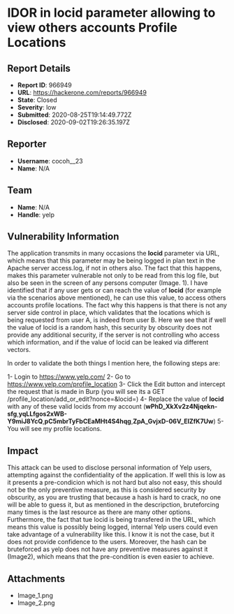 # IDOR in locid parameter allowing to view others accounts Profile Locations 

## Report Details
- **Report ID**: 966949
- **URL**: https://hackerone.com/reports/966949
- **State**: Closed
- **Severity**: low
- **Submitted**: 2020-08-25T19:14:49.772Z
- **Disclosed**: 2020-09-02T19:26:35.197Z

## Reporter
- **Username**: cocoh__23
- **Name**: N/A

## Team
- **Name**: N/A
- **Handle**: yelp

## Vulnerability Information
The application transmits in many occasions the **locid** parameter via URL, which means that this parameter may be being logged in plan text in the Apache server access.log, if not in others also. The fact that this happens, makes this parameter vulnerable not only to be read from this log file, but also be seen in the screen of any persons computer (Image. 1). 
I have identified that if any user gets or can reach the value of **locid** (for example via the scenarios above mentioned), he can use this value, to access others accounts profile locations. The fact why this happens is that there is not any server side control in place, which validates that the locations which is being requested from user A, is indeed from user B.  Here we see that if well the value of locid is a random hash, this security by obscurity does not provide any additional security, if the server is not controlling who access which information, and if the value of locid can be leaked via different vectors.

In order to validate the both things I mention here, the following steps are:

1- Login to https://www.yelp.com/
2- Go to https://www.yelp.com/profile_location
3- Click the Edit button and intercept the request that is made in Burp (you will see its a GET /profile_location/add_or_edit?nonce=<nonce>&locid=<locid>)
4- Replace the value of **locid** with any of these valid locids from my account (**wPhD_XkXv2z4Njqekn-sfg**,**yqLLfgos2xWB-Y9miJ8YcQ**,**pC5mbrTyFbCEaMHt4S4hqg**,**ZpA_GvjxD-06V_ElZfK7Uw**)
5- You will see my profile locations.

## Impact

This attack can be used to disclose personal information of Yelp users, attempting against the confidentiality of the application. If well this is low as it presents a pre-condicion which is not hard but also not easy, this should not be the only preventive measure, as this is considered security by obscurity, as you are trusting that because a hash is hard to crack, no one will be able to guess it, but as mentioned in the descripction, bruteforcing many times is the last resource as there are many other options. Furthermore, the fact that tue locid is being transfered in the URL, which means this value is possibly being logged, internal Yelp users could even take advantage of a vulnerability like this. I know it is not the case, but it does not provide confidence to the users. 
Moreover, the hash can be bruteforced as yelp does not have any preventive measures against it (Image2), which means that the pre-condition is even easier to achieve.

## Attachments
- Image_1.png
- Image_2.png
